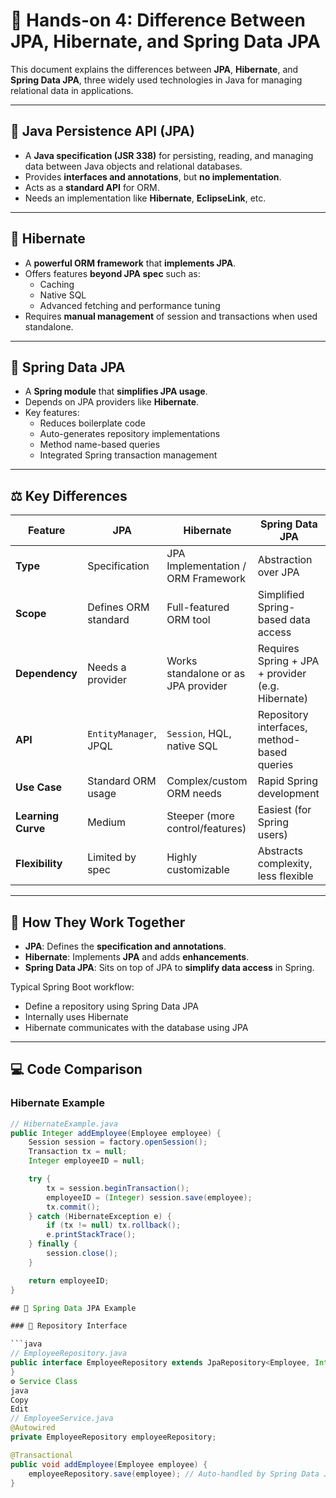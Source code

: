 # 🧠 Hands-on 4: Difference Between JPA, Hibernate, and Spring Data JPA

This document explains the differences between **JPA**, **Hibernate**, and **Spring Data JPA**, three widely used technologies in Java for managing relational data in applications.

---

## 📘 Java Persistence API (JPA)

- A **Java specification (JSR 338)** for persisting, reading, and managing data between Java objects and relational databases.
- Provides **interfaces and annotations**, but **no implementation**.
- Acts as a **standard API** for ORM.
- Needs an implementation like **Hibernate**, **EclipseLink**, etc.

---

## 🔧 Hibernate

- A **powerful ORM framework** that **implements JPA**.
- Offers features **beyond JPA spec** such as:
  - Caching
  - Native SQL
  - Advanced fetching and performance tuning
- Requires **manual management** of session and transactions when used standalone.

---

## 🌱 Spring Data JPA

- A **Spring module** that **simplifies JPA usage**.
- Depends on JPA providers like **Hibernate**.
- Key features:
  - Reduces boilerplate code
  - Auto-generates repository implementations
  - Method name-based queries
  - Integrated Spring transaction management

---

## ⚖️ Key Differences

| Feature           | JPA                          | Hibernate                               | Spring Data JPA                                |
|------------------|------------------------------|-----------------------------------------|------------------------------------------------|
| **Type**          | Specification                | JPA Implementation / ORM Framework      | Abstraction over JPA                           |
| **Scope**         | Defines ORM standard         | Full-featured ORM tool                  | Simplified Spring-based data access            |
| **Dependency**    | Needs a provider             | Works standalone or as JPA provider     | Requires Spring + JPA + provider (e.g. Hibernate) |
| **API**           | `EntityManager`, JPQL        | `Session`, HQL, native SQL              | Repository interfaces, method-based queries    |
| **Use Case**      | Standard ORM usage           | Complex/custom ORM needs                | Rapid Spring development                       |
| **Learning Curve**| Medium                       | Steeper (more control/features)         | Easiest (for Spring users)                     |
| **Flexibility**   | Limited by spec              | Highly customizable                     | Abstracts complexity, less flexible            |

---

## 🔄 How They Work Together

- **JPA**: Defines the **specification and annotations**.
- **Hibernate**: Implements **JPA** and adds **enhancements**.
- **Spring Data JPA**: Sits on top of JPA to **simplify data access** in Spring.

Typical Spring Boot workflow:
- Define a repository using Spring Data JPA
- Internally uses Hibernate
- Hibernate communicates with the database using JPA

---

## 💻 Code Comparison

### Hibernate Example

```java
// HibernateExample.java
public Integer addEmployee(Employee employee) {
    Session session = factory.openSession();
    Transaction tx = null;
    Integer employeeID = null;

    try {
        tx = session.beginTransaction();
        employeeID = (Integer) session.save(employee);
        tx.commit();
    } catch (HibernateException e) {
        if (tx != null) tx.rollback();
        e.printStackTrace();
    } finally {
        session.close();
    }

    return employeeID;
}

## 🌱 Spring Data JPA Example

### 📁 Repository Interface

```java
// EmployeeRepository.java
public interface EmployeeRepository extends JpaRepository<Employee, Integer> {
}
⚙️ Service Class
java
Copy
Edit
// EmployeeService.java
@Autowired
private EmployeeRepository employeeRepository;

@Transactional
public void addEmployee(Employee employee) {
    employeeRepository.save(employee); // Auto-handled by Spring Data JPA
}


